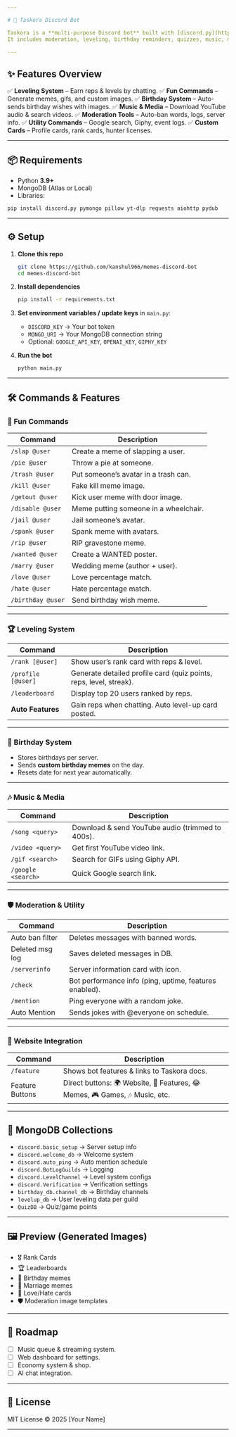 ```yaml
---

# 🤖 Taskora Discord Bot

Taskora is a **multi-purpose Discord bot** built with [discord.py](https://discordpy.readthedocs.io/) and MongoDB.
It includes moderation, leveling, birthday reminders, quizzes, music, memes, and fun image-based commands.

---
```


## ✨ Features Overview

✅ **Leveling System** – Earn reps & levels by chatting.
✅ **Fun Commands** – Generate memes, gifs, and custom images.
✅ **Birthday System** – Auto-sends birthday wishes with images.
✅ **Music & Media** – Download YouTube audio & search videos.
✅ **Moderation Tools** – Auto-ban words, logs, server info.
✅ **Utility Commands** – Google search, Giphy, event logs.
✅ **Custom Cards** – Profile cards, rank cards, hunter licenses.

---

## 📦 Requirements

* Python **3.9+**
* MongoDB (Atlas or Local)
* Libraries:

```bash
pip install discord.py pymongo pillow yt-dlp requests aiohttp pydub
```

---

## ⚙️ Setup

1. **Clone this repo**

   ```bash
   git clone https://github.com/kanshul966/memes-discord-bot
   cd memes-discord-bot
   ```

2. **Install dependencies**

   ```bash
   pip install -r requirements.txt
   ```

3. **Set environment variables / update keys** in `main.py`:

   * `DISCORD_KEY` → Your bot token
   * `MONGO_URI` → Your MongoDB connection string
   * Optional: `GOOGLE_API_KEY`, `OPENAI_KEY`, `GIPHY_KEY`

4. **Run the bot**

   ```bash
   python main.py
   ```

---

## 🛠 Commands & Features

### 🎉 Fun Commands

| Command           | Description                           |
| ----------------- | ------------------------------------- |
| `/slap @user`     | Create a meme of slapping a user.     |
| `/pie @user`      | Throw a pie at someone.               |
| `/trash @user`    | Put someone’s avatar in a trash can.  |
| `/kill @user`     | Fake kill meme image.                 |
| `/getout @user`   | Kick user meme with door image.       |
| `/disable @user`  | Meme putting someone in a wheelchair. |
| `/jail @user`     | Jail someone’s avatar.                |
| `/spank @user`    | Spank meme with avatars.              |
| `/rip @user`      | RIP gravestone meme.                  |
| `/wanted @user`   | Create a WANTED poster.               |
| `/marry @user`    | Wedding meme (author + user).         |
| `/love @user`     | Love percentage match.                |
| `/hate @user`     | Hate percentage match.                |
| `/birthday @user` | Send birthday wish meme.              |

---

### 🏆 Leveling System

| Command            | Description                                                        |
| ------------------ | ------------------------------------------------------------------ |
| `/rank [@user]`    | Show user’s rank card with reps & level.                           |
| `/profile [@user]` | Generate detailed profile card (quiz points, reps, level, streak). |
| `/leaderboard`     | Display top 20 users ranked by reps.                               |
| **Auto Features**  | Gain reps when chatting. Auto level-up card posted.                |

---

### 🎂 Birthday System

* Stores birthdays per server.
* Sends **custom birthday memes** on the day.
* Resets date for next year automatically.

---

### 🎶 Music & Media

| Command            | Description                                      |
| ------------------ | ------------------------------------------------ |
| `/song <query>`    | Download & send YouTube audio (trimmed to 400s). |
| `/video <query>`   | Get first YouTube video link.                    |
| `/gif <search>`    | Search for GIFs using Giphy API.                 |
| `/google <search>` | Quick Google search link.                        |

---

### 🛡 Moderation & Utility

| Command         | Description                                            |
| --------------- | ------------------------------------------------------ |
| Auto ban filter | Deletes messages with banned words.                    |
| Deleted msg log | Saves deleted messages in DB.                          |
| `/serverinfo`   | Server information card with icon.                     |
| `/check`        | Bot performance info (ping, uptime, features enabled). |
| `/mention`      | Ping everyone with a random joke.                      |
| Auto Mention    | Sends jokes with @everyone on schedule.                |

---

### 🔗 Website Integration

| Command         | Description                                                                 |
| --------------- | --------------------------------------------------------------------------- |
| `/feature`      | Shows bot features & links to Taskora docs.                                 |
| Feature Buttons | Direct buttons: 🌍 Website, 📌 Features, 😂 Memes, 🎮 Games, 🎶 Music, etc. |

---

## 📂 MongoDB Collections

* `discord.basic_setup` → Server setup info
* `discord.welcome_db` → Welcome system
* `discord.auto_ping` → Auto mention schedule
* `discord.BotLogGuilds` → Logging
* `discord.LevelChannel` → Level system configs
* `discord.Verification` → Verification settings
* `birthday_db.channel_db` → Birthday channels
* `levelup_db` → User leveling data per guild
* `QuizDB` → Quiz/game points

---

## 🖼 Preview (Generated Images)

* 🎖 Rank Cards
* 🏆 Leaderboards
* 🎂 Birthday memes
* 💍 Marriage memes
* 💖 Love/Hate cards
* 🛡 Moderation image templates

---

## 🚀 Roadmap

* [ ] Music queue & streaming system.
* [ ] Web dashboard for settings.
* [ ] Economy system & shop.
* [ ] AI chat integration.

---

## 📜 License

MIT License © 2025 \[Your Name]

---
